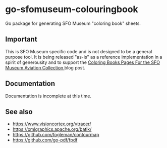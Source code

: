 # go-sfomuseum-colouringbook

Go package for generating SFO Museum "coloring book" sheets.

## Important

This is SFO Museum specific code and is not designed to be a general purpose tool. It is being released "as-is" as a reference implementation in a spirit of generousity and to support the [Coloring Books Pages For the SFO Museum Aviation Collection ](#) blog post.

## Documentation

Documentation is incomplete at this time.

## See also

* https://www.visioncortex.org/vtracer/
* https://xmlgraphics.apache.org/batik/
* https://github.com/fogleman/contourmap
* https://github.com/go-pdf/fpdf